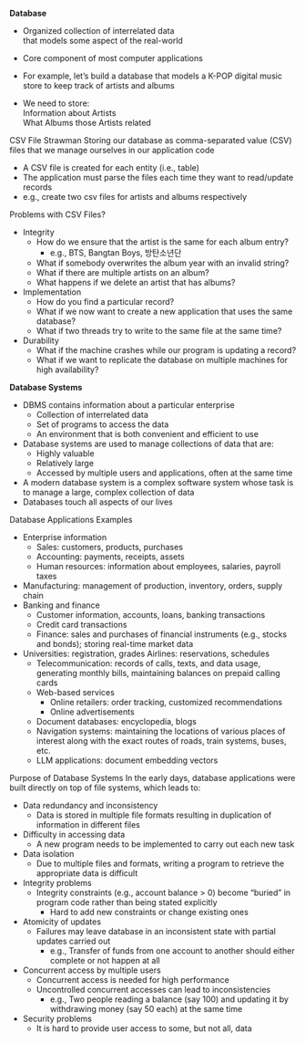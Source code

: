 **Database**
- Organized collection of interrelated data  
    that models some aspect of the real-world
- Core component of most computer applications

- For example, let’s build a database that models a K-POP digital music store to keep track of artists and albums
- We need to store:  
    Information about Artists  
    What Albums those Artists related

CSV File Strawman
Storing our database as comma-separated value (CSV) files that we manage ourselves in our application code
- A CSV file is created for each entity (i.e., table)
- The application must parse the files each time they want to read/update records
- e.g., create two csv files for artists and albums respectively

Problems with CSV Files?
- Integrity
	- How do we ensure that the artist is the same for each album entry?
		- e.g., BTS, Bangtan Boys, 방탄소년단
	- What if somebody overwrites the album year with an invalid string?
	- What if there are multiple artists on an album? 
	- What happens if we delete an artist that has albums?
- Implementation
	- How do you find a particular record?
	- What if we now want to create a new application that uses the same database?
	- What if two threads try to write to the same file at the same time?
- Durability
	- What if the machine crashes while our program is updating a record?
	- What if we want to replicate the database on multiple machines for high availability?

**Database Systems**
- DBMS contains information about a particular enterprise
	- Collection of interrelated data
	- Set of programs to access the data 
	- An environment that is both convenient and efficient to use
- Database systems are used to manage collections of data that are:
	- Highly valuable
	- Relatively large
	- Accessed by multiple users and applications, often at the same time
- A modern database system is a complex software system whose task is to manage a large, complex collection of data
- Databases touch all aspects of our lives

Database Applications Examples
- Enterprise information
    - Sales: customers, products, purchases
    - Accounting: payments, receipts, assets
    - Human resources: information about employees, salaries, payroll taxes
- Manufacturing: management of production, inventory, orders, supply chain
- Banking and finance
    - Customer information, accounts, loans, banking transactions
    - Credit card transactions
    - Finance: sales and purchases of financial instruments (e.g., stocks and bonds); storing real-time
        market data
- Universities: registration, grades
	Airlines: reservations, schedules
	- Telecommunication: records of calls, texts, and data usage, generating monthly
	bills, maintaining balances on prepaid calling cards
	- Web-based services
		- Online retailers: order tracking, customized recommendations
		- Online advertisements
	- Document databases: encyclopedia, blogs
	- Navigation systems: maintaining the locations of various places of interest along with the exact routes of roads, train systems, buses, etc.
	- LLM applications: document embedding vectors

Purpose of Database Systems
In the early days, database applications were built directly on top of file systems, which leads to:
- Data redundancy and inconsistency
	- Data is stored in multiple file formats resulting in duplication of information in different files
- Difficulty in accessing data
	- A new program needs to be implemented to carry out each new task
- Data isolation
	- Due to multiple files and formats, writing a program to retrieve the appropriate data is difficult
- Integrity problems
	- Integrity constraints (e.g., account balance > 0) become “buried” in program code rather than
	being stated explicitly
		- Hard to add new constraints or change existing ones
- Atomicity of updates
	- Failures may leave database in an inconsistent state with partial updates carried out
		- e.g., Transfer of funds from one account to another should either complete or not happen at all
- Concurrent access by multiple users
	- Concurrent access is needed for high performance
	- Uncontrolled concurrent accesses can lead to inconsistencies
		- e.g., Two people reading a balance (say 100) and updating it by withdrawing money (say 50 each) at the same time
- Security problems
	- It is hard to provide user access to some, but not all, data
	